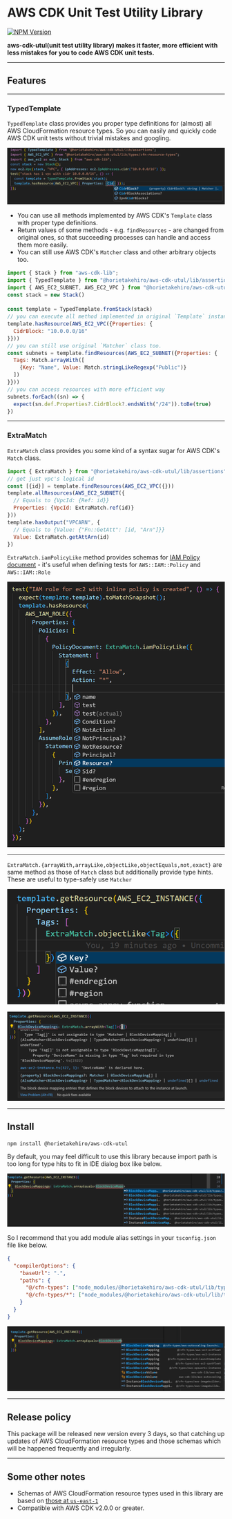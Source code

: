 # AWS CDK Unit Test Utility Library

<p align="left">
    <a href="https://www.npmjs.com/package/@horietakehiro/aws-cdk-utul?activeTab=readme" > 
        <img alt="NPM Version" src="https://img.shields.io/npm/v/%40horietakehiro%2Faws-cdk-utul">
   </a>
</p>

**aws-cdk-utul(unit test utility library) makes it faster, more efficient with less mistakes for you to code AWS CDK unit tests.**

---

## Features

---

### TypedTemplate

`TypedTemplate` class provides you proper type definitions for (almost) all AWS CloudFormation resource types. So you can easily and quickly code AWS CDK unit tests without trivial mistakes and googling.

![type-hinting-1](./docs/type-hinting-1.png)

<!-- - You can use by just wrapping AWS CDK's `Template` class. -->
- You can use all methods implemented by AWS CDK's `Template` class with proper type definitions.
- Return values of some methods - e.g. `findResources` - are changed from original ones, so that succeeding processes can handle and access them more easily.
- You can still use AWS CDK's `Matcher` class and other arbitrary objects too.

```js
import { Stack } from "aws-cdk-lib";
import { TypedTemplate } from "@horietakehiro/aws-cdk-utul/lib/assertions";
import { AWS_EC2_SUBNET, AWS_EC2_VPC } from "@horietakehiro/aws-cdk-utul/lib/types/cfn-resource-types";
const stack = new Stack()

const template = TypedTemplate.fromStack(stack)
// you can execute all method implemented in original `Template` instance
template.hasResource(AWS_EC2_VPC({Properties: {
  CidrBlock: "10.0.0.0/16"
}}))
// you can still use original `Matcher` class too.
const subnets = template.findResources(AWS_EC2_SUBNET({Properties: {
  Tags: Match.arrayWith([
    {Key: "Name", Value: Match.stringLikeRegexp("Public")}
  ])
}}))
// you can access resources with more efficient way
subnets.forEach((sn) => { 
  expect(sn.def.Properties?.CidrBlock?.endsWith("/24")).toBe(true)
})
```

---

### ExtraMatch

`ExtraMatch` class provides you some kind of a syntax sugar for AWS CDK's `Match` class.

```js
import { ExtraMatch } from "@horietakehiro/aws-cdk-utul/lib/assertions"
// get just vpc's logical id
const [{id}] = template.findResources(AWS_EC2_VPC({}))
template.allResources(AWS_EC2_SUBNET({
  // Equals to {VpcId: {Ref: id}}
  Properties: {VpcId: ExtraMatch.ref(id)}
}))
template.hasOutput("VPCARN", {
  // Equals to {Value: {"Fn::GetAtt": [id, "Arn"]}}
  Value: ExtraMatch.getAttArn(id)
})
```

`ExtraMatch.iamPolicyLike` method provides schemas for [IAM Policy document](https://docs.aws.amazon.com/ja_jp/IAM/latest/UserGuide/reference_policies_grammar.html) - it's useful when defining tests for `AWS::IAM::Policy` and `AWS::IAM::Role`

![](./docs/iam-policy-like.png)

---

`ExtraMatch.{arrayWith,arrayLike,objectLike,objectEquals,not,exact}` are same method as those of `Match` class but additionally provide type hints. These are useful to type-safely use `Matcher`

![](./docs/ExtraMatch-type-hints-right.png)

![](./docs/ExtraMatch-type-hints-wrong.png)

---

## Install

```bash
npm install @horietakehiro/aws-cdk-utul
```

By default, you may feel difficult to use this library because import path is too long for type hits to fit in IDE dialog box like below.

![](./docs//default-tsconfig.png)

So I recommend that you add module alias settings in your `tsconfig.json` file like below.

```json
{
  "compilerOptions": {
    "baseUrl": ".",
    "paths": {
      "@/cfn-types": ["node_modules/@horietakehiro/aws-cdk-utul/lib/types/cfn-resource-types"],
      "@/cfn-types/*": ["node_modules/@horietakehiro/aws-cdk-utul/lib/types/cfn-resource-types/*"]
    }
  }
}
```

![](./docs/customized-tsconfig.png)

---

## Release policy

This package will be released new version every 3 days, so that catching up updates of AWS CloudFormation resource types and those schemas which will be happened frequently and irregularly.

---


## Some other notes

- Schemas of AWS CloudFormation resource types used in this library are based on [those at `us-east-1`](https://docs.aws.amazon.com/ja_jp/AWSCloudFormation/latest/UserGuide/resource-type-schemas.html)
- Compatible with AWS CDK v2.0.0 or greater.
